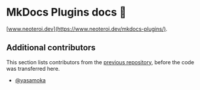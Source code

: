 # MkDocs Plugins docs 📜

[www.neoteroi.dev](https://www.neoteroi.dev/mkdocs-plugins/).

## Additional contributors

This section lists contributors from the [previous repository](https://github.com/Neoteroi/mkdocs-plugins-docs),
before the code was transferred here.

- [@yasamoka](https://github.com/Neoteroi/mkdocs-plugins-docs/commits?author=yasamoka)
